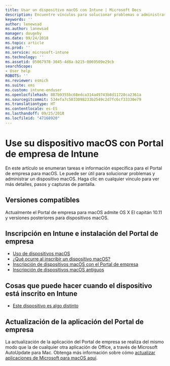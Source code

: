 ```yaml
---
title: Usar un dispositivo macOS con Intune | Microsoft Docs
description: Encuentre vínculos para solucionar problemas o administrar su dispositivo móvil macOS desde la aplicación Portal de empresa
keywords: ''
author: lenewsad
ms.author: lanewsad
manager: dougeby
ms.date: 09/24/2018
ms.topic: article
ms.prod: ''
ms.service: microsoft-intune
ms.technology: ''
ms.assetid: 05067978-3045-4d8a-b215-0069509e29cb
searchScope:
- User help
ROBOTS: ''
ms.reviewer: esmich
ms.suite: ems
ms.custom: intune-enduser
ms.openlocfilehash: 887b9355bc68edca314a49743b8d11728ca2361a
ms.sourcegitcommit: 534efa7c5033098233b2549c2d7fc6cf33330e79
ms.translationtype: HT
ms.contentlocale: es-ES
ms.lasthandoff: 09/25/2018
ms.locfileid: "47168920"
---
```

# <a name="using-your-macos-device-with-intune-company-portal"></a>Use su dispositivo macOS con Portal de empresa de Intune

En este artículo se enumeran tareas e información específica para el Portal de empresa para macOS. Le puede ser útil para solucionar problemas y administrar un dispositivo macOS. Haga clic en cualquier vínculo para ver más detalles, pasos y capturas de pantalla. 

## <a name="supported-versions"></a>Versiones compatibles

Actualmente el Portal de empresa para macOS admite OS X El capitán 10.11 y versiones posteriores para dispositivos macOS.

## <a name="enrolling-into-intune-and-installing-the-company-portal"></a>Inscripción en Intune e instalación del Portal de empresa

- [Uso de dispositivos macOS](using-your-macos-device-with-intune.md)
- [¿Qué ocurre al inscribir un dispositivo macOS?](what-happens-if-you-install-the-company-portal-app-and-enroll-your-device-in-intune-macos.md)
- [Inscripción de dispositivos macOS con el Portal de empresa](enroll-your-device-in-intune-macos-cp.md)
- [Inscripción de dispositivos macOS antiguos](enroll-your-device-in-intune-macos-legacy.md)


## <a name="things-you-can-do-when-your-device-is-enrolled-in-intune"></a>Cosas que puede hacer cuando el dispositivo está inscrito en Intune

- [Este dispositivo es algo distinto](device-little-different-jamf.md)

## <a name="updating-the-company-portal-app"></a>Actualización de la aplicación del Portal de empresa

La actualización de la aplicación del Portal de empresa se realiza del mismo modo que la de cualquier otra aplicación de Office, a través de Microsoft AutoUpdate para Mac. Obtenga más información sobre cómo [actualizar aplicaciones de Microsoft para macOS aquí](https://support.office.com/article/Check-for-Office-for-Mac-updates-automatically-bfd1e497-c24d-4754-92ab-910a4074d7c1).
